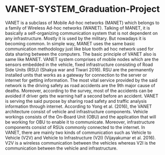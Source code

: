 # VANET-SYSTEM_Graduation-Project
VANET is a subclass of Mobile Ad-hoc networks (MANET) which belongs to a family of Wireless Ad-hoc networks (WANET). Talking of MANET, it is basically a self-organizing communication system that is not dependent on any infrastructure. Mostly it is used by the military. But nowadays it is becoming common. In simple way, MANET uses the same basic communication methodology just like blue tooth ad hoc network used for data sharing between the computers. The basic principle of VANET also is same like MANET. VANET system comprises of mobile nodes which are the sensors embedded in the vehicle, fixed infrastructure consisting of Road Side Units (RSU) (Shakya war and Tiwari 2016). RSU are the permanently installed units that works as a gateway for connection to the server or internet for getting information. The most vital service provided by the said network is the driving safety as road accidents are the 9th major cause of deaths. Moreover, according to the survey, most of the accidents can be avoided if driver gets the warning half a second before an accident.  VANET is serving the said purpose by sharing road safety and traffic analysis information through internet. According to Yong et al. (2016), the VANET architecture consist of vehicle and infrastructure components. Vehicle workings consists of the On-Board Unit (OBU) and the application that will be working for OBU to enable it to communicate. Moreover, infrastructure components consist of RSUs commonly connected to the internet.  In VANET, there are mainly two kinds of communication such as Vehicle to Vehicle (V2V) and Vehicle to Infrastructure (V2I) (Vijayakumar et al. 2016). V2V is a wireless communication between the vehicles whereas V2I is the communication between the vehicle and infrastructure. 
